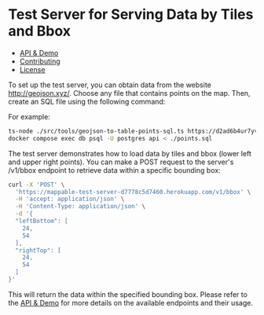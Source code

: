 # Test Server for Serving Data by Tiles and Bbox

- [API & Demo](https://mappable-test-server-d7778c5d7460.herokuapp.com/v1/api_docs/)
- [Contributing](./CONTRIBUTING.md)
- [License](./LICENSE)

To set up the test server, you can obtain data from the website http://geojson.xyz/.
Choose any file that contains points on the map.
Then, create an SQL file using the following command:

For example:

```sh
ts-node ./src/tools/geojson-to-table-points-sql.ts https://d2ad6b4ur7yvpq.cloudfront.net/naturalearth-3.3.0/ne_10m_admin_1_label_points.geojson ./points.sql
docker compose exec db psql -U postgres api < ./points.sql
```

The test server demonstrates how to load data by tiles and bbox (lower left and upper right points).
You can make a POST request to the server's /v1/bbox endpoint to retrieve data within a specific bounding box:

```sh
curl -X 'POST' \
  'https://mappable-test-server-d7778c5d7460.herokuapp.com/v1/bbox' \
  -H 'accept: application/json' \
  -H 'Content-Type: application/json' \
  -d '{
  "leftBottom": [
    24,
    54
  ],
  "rightTop": [
    24,
    54
  ]
}'
```

This will return the data within the specified bounding box.
Please refer to the [API & Demo](https://mappable-test-server-d7778c5d7460.herokuapp.com/v1/api_docs/) for more details on the available endpoints and their usage.




